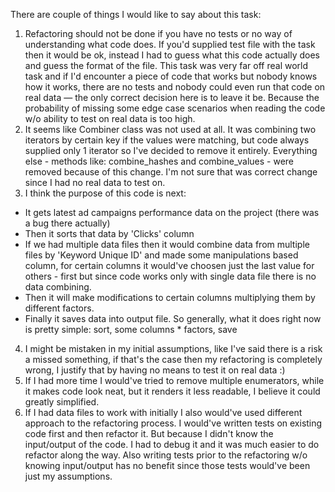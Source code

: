 There are couple of things I would like to say about this task:

1. Refactoring should not be done if you have no tests or no way of understanding what code does. If you'd
supplied test file with the task then it would be ok, instead I had to guess what this code actually does and guess
the format of the file. This task was very far off real world task and if I'd encounter a piece of code that
works but nobody knows how it works, there are no tests and nobody could even run that code on real data —
the only correct decision here is to leave it be. Because the probability of missing some edge case scenarios when
reading the code w/o ability to test on real data is too high.
2. It seems like Combiner class was not used at all. It was combining two iterators by certain key if the values were
matching, but code always supplied only 1 iterator so I've decided to remove it entirely. Everything else - methods like:
combine_hashes and combine_values - were removed because of this change. I'm not sure that was correct change since
I had no real data to test on.
3. I think the purpose of this code is next:
* It gets latest ad campaigns performance data on the project (there was a bug there actually)
* Then it sorts that data by 'Clicks' column
* If we had multiple data files then it would combine data from multiple files by 'Keyword Unique ID' and made some
 manipulations based column, for certain columns it would've choosen just the last value for others - first
 but since code works only with single data file there is no data combining.
* Then it will make modifications to certain columns multiplying them by different factors.
* Finally it saves data into output file.
So generally, what it does right now is pretty simple: sort, some columns * factors, save
4. I might be mistaken in my initial assumptions, like I've said there is a risk a missed something, if that's the case
then my refactoring is completely wrong, I justify that by having no means to test it on real data :)
5. If I had more time I would've tried to remove multiple enumerators, while it makes code look neat, but it renders
it less readable, I believe it could greatly simplified.
6. If I had data files to work with initially I also would've used different approach to the refactoring process.
I would've written tests on existing code first and then refactor it. But because I didn't know the input/output of the code.
I had to debug it and it was much easier to do refactor along the way. Also writing tests prior to the refactoring w/o
knowing input/output has no benefit since those tests would've been just my assumptions.

